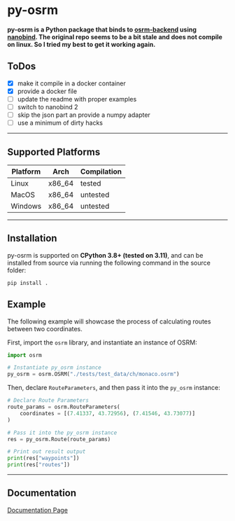 # py-osrm
**py-osrm is a Python package that binds to [osrm-backend](https://github.com/Project-OSRM/osrm-backend) using [nanobind](https://github.com/wjakob/nanobind).
The original repo seems to be a bit stale and does not compile on linux. So I tried my best to get it working again.**

## ToDos
- [x] make it compile in a docker container
- [x] provide a docker file
- [ ] update the readme with proper examples
- [ ] switch to nanobind 2
- [ ] skip the json part an provide a numpy adapter
- [ ] use a minimum of dirty hacks

---

## Supported Platforms
Platform | Arch | Compilation
---|--- | ---
Linux | x86_64 | tested
MacOS | x86_64 | untested
Windows | x86_64 | untested
---

## Installation
py-osrm is supported on **CPython 3.8+ (tested on 3.11)**, and can be installed from source via running the following command in the source folder:
```
pip install .
```

## Example
The following example will showcase the process of calculating routes between two coordinates.

First, import the `osrm` library, and instantiate an instance of OSRM:
```python
import osrm

# Instantiate py_osrm instance
py_osrm = osrm.OSRM("./tests/test_data/ch/monaco.osrm")
```

Then, declare `RouteParameters`, and then pass it into the `py_osrm` instance:
```python
# Declare Route Parameters
route_params = osrm.RouteParameters(
    coordinates = [(7.41337, 43.72956), (7.41546, 43.73077)]
)

# Pass it into the py_osrm instance
res = py_osrm.Route(route_params)

# Print out result output
print(res["waypoints"])
print(res["routes"])
```

---

## Documentation
[Documentation Page](https://gis-ops.github.io/py-osrm/)

